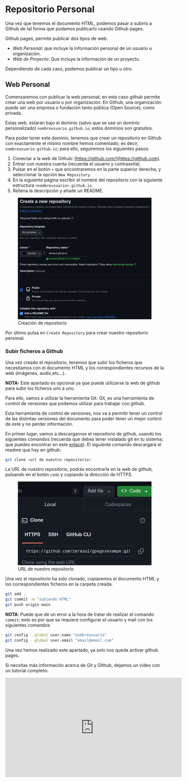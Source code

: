 # Repositorio Personal

Una vez que tenemos el documento HTML, podemos pasar a subirlo a Github de tal forma que podamos publicarlo usando Github pages.

Github pages, permite publicar dos tipos de web:

* _Web Personal_: que incluye la información personal de un usuario u organización.
* _Web de Proyecto_: Que incluye la información de un proyecto.

Dependiendo de cada caso, podemos publicar un tipo u otro.

## Web Personal

Comenzaremos con publicar la web personal; en este caso github permite crear una web por usuario o por organización. En Github, una organización puede ser una empresa o fundación tanto pública (Open Source); como privada.

Estas web, estarán bajo el dominio (salvo que se use un dominio personalizado) ```nombreusuario.github.io```; estos dominios son gratuitos.

Para poder tener este dominio, tenemos que crear un repositorio en Github con exactamente el mismo nombre hemos comentado; es decir, ```nombreusuario.github.io```; para ello, seguiremos los siguientes pasos:

1. Conectar a la web de Github: [https://github.com/](https://github.com).
2. Entrar con nuestra cuenta (recuerda el usuario y contraseña).
3. Pulsar en el botón ```+``` que encontraremos en la parte superior derecha; y seleccionar la opción ```New Repository```.
4. En la siguiente página escribir el nombre del repositorio con la siguiente estructura ```<nombreusuario>.github.io```.
5. Rellena la descripción y añade un README.
<figure>
    <img src="../imgs/reponame.png" alt="Creación de Repositorios">
    <figcaption>Creación de repositorio</figcaption>
</figure>

Por último pulsa en ```Create Repository``` para crear nuestro repositorio personal.

### Subir ficheros a Github

Una vez creado el repositorio, tenemos que subir los ficheros que necesitamos con el documento HTML y los correspondientes recursos de la web (imágenes, audio,etc...).

**NOTA:** Este apartado es opcional ya que puede utilizarse la web de github para subir los ficheros uno a uno.

Para ello, vamos a utilizar la herramienta Git. Git, es una herramienta de control de versiones que podemos utilizar para trabajar con github.

Esta herramienta de control de versiones, nos va a permitir tener un control de las distintas versiones del documento para poder tener un mejor control de este y no perder información.

En primer lugar, vamos a descargarnos el repositorio de github, usando los siguientes comandos (recuerda que debes tener instalado git en tu sistema; que puedes encontrar en este [enlace](https://git-scm.com)). El siguiente comando descargará el readme que hay en github:

```bash
git clone <url de nuestro repositorio>
```

La URL de nuestro repositorio, podrás encontrarla en la web de github, pulsando en el botón ```code``` y copiando la dirección de HTTPS.

<figure>
    <img src="../imgs/repourl.png" alt="Repository URL">
    <figcaption>URL de nuestro repositorio</figcaption>
</figure>

Una vez el repositorio ha sido clonado, copiaremos el documento HTML y los correspondientes ficheros en la carpeta creada.

```bash
git add .
git commit -m "subiendo HTML"
git push origin main
```

**NOTA**: Puede que de un error a la hora de tratar de realizar el comando ```commit```; esto es por que se requiere configurar el usuario y mail con los siguientes comandos:

```bash
git config --global user.name "nombreusuario"
git config --global user.email "email@email.com"
```

Una vez hemos realizado este apartado, ya solo nos queda activar github pages.

Si necsitas más información acerca de Git y GIthub, dejamos un vídeo con un tutorial completo:

<iframe width="560" height="315" src="https://www.youtube.com/embed/z1CpO1F78V4?si=k8Ao-_Vr_5PaeRg7" title="YouTube video player" frameborder="0" allow="accelerometer; autoplay; clipboard-write; encrypted-media; gyroscope; picture-in-picture; web-share" allowfullscreen></iframe>
<p></p>

